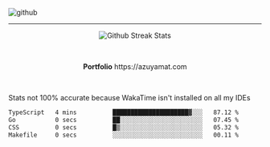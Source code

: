 ![github](https://media.discordapp.net/attachments/881363147364118528/1142610121697021952/background.png?width=1000&height=300)<br>
___
<p align="center">
  <img alt="Github Streak Stats" src="https://streak-stats.demolab.com?user=Azuyamat&theme=transparent&hide_border=true"/>
</p><br>
<p align="center">
      <strong>Portfolio</strong> https://azuyamat.com
</p><br>

Stats not 100% accurate because WakaTime isn't installed on all my IDEs
<!--START_SECTION:waka-->

```txt
TypeScript   4 mins          █████████████████████▓░░░   87.12 %
Go           0 secs          ██░░░░░░░░░░░░░░░░░░░░░░░   07.45 %
CSS          0 secs          █▒░░░░░░░░░░░░░░░░░░░░░░░   05.32 %
Makefile     0 secs          ░░░░░░░░░░░░░░░░░░░░░░░░░   00.11 %
```

<!--END_SECTION:waka-->
